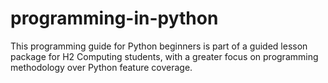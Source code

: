# programming-in-python
This programming guide for Python beginners is part of a guided lesson package for H2 Computing students, with a greater focus on programming methodology over Python feature coverage.

